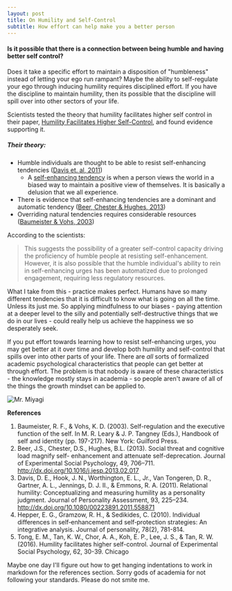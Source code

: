 ```yaml
---
layout: post
title: On Humility and Self-Control
subtitle: How effort can help make you a better person
---
```

#### Is it possible that there is a connection between being humble and having better self control?

Does it take a specific effort to maintain a disposition of "humbleness" instead of letting your ego run rampant?
Maybe the ability to self-regulate your ego through inducing humility requires disciplined effort.
If you have the discipline to maintain humility, then its possible that the discipline will spill over into other sectors
of your life.

Scientists tested the theory that humility
facilitates higher self control in their paper, [Humility Facilitates Higher Self-Control](http://www.sciencedirect.com/science/article/pii/S0022103115001183),
and found evidence supporting it.

##### Their theory:
* Humble individuals are thought to be able to resist self-enhancing tendencies ([Davis et. al, 2011](http://www.tandfonline.com/doi/abs/10.1080/00223891.2011.558871#.VsoG2ZMrIp8))  
  * A [self-enhancing tendency](http://www.academia.edu/180650/Individual_differences_in_self-enhancement_and_self-protection_strategies_An_integrative_analysis) is when a person views the world in a biased way to maintain a positive view of themselves.  It is basically a delusion that we all experience.
* There is evidence that self-enhancing tendencies are a dominant and automatic tendency ([Beer, Chester & Hughes, 2013](http://www.sciencedirect.com/science/article/pii/S002210311300053X))  
* Overriding natural tendencies requires considerable resources ([Baumeister & Vohs, 2003](https://books.google.com/books?hl=en&lr=&id=kGK-dfHpM4gC&oi=fnd&pg=PA180&dq=Self-regulation+and+the+executive+function+of+the+self&ots=JnoWeKMpFZ&sig=kC3_zxDndZXOF6rWoJvH2FT3G2Y#v=onepage&q=Self-regulation%20and%20the%20executive%20function%20of%20the%20self&f=false))  

According to the scientists:

> This suggests the
> possibility of a greater self-control capacity driving the proficiency of humble people at
> resisting self-enhancement. However, it is also possible that the humble individual's ability to
> rein in self-enhancing urges has been automatized due to prolonged engagement, requiring
> less regulatory resources.

What I take from this - practice makes perfect.  Humans have so many different tendencies that it
is difficult to know what is going on all the time.
Unless its just me.
So applying mindfulness to our biases - paying attention at a deeper level to the silly and potentially self-destructive
things that we do in our lives - could really help us achieve the happiness we so desperately seek.

If you put effort towards learning how to resist self-enhancing urges, you may get better at it over time and develop
both humility and self-control that spills over into other parts of your life.
There are *all* sorts of formalized academic psychological characteristics that people can get better at through effort.
The problem is that nobody is aware of these characteristics - the knowledge mostly stays in academia - so people aren't aware of all of the things the growth mindset can be applied to.

![Mr. Miyagi](https://canadianboxer.files.wordpress.com/2013/04/mr-kesuke-miyagi-fly-catcher4.jpg?w=297&h=297&crop=1 "Make him proud")

__References__  
1. Baumeister, R. F., & Vohs, K. D. (2003). Self-regulation and the executive function of the self. In M. R. Leary & J. P. Tangney (Eds.), Handbook of self and identity (pp. 197-217). New York: Guilford Press.  
2. Beer, J.S., Chester, D.S., Hughes, B.L. (2013). Social threat and cognitive load magnify self- enhancement and attenuate self-deprecation. Journal of Experimental Social Psychology, 49, 706–711. http://dx.doi.org/10.1016/j.jesp.2013.02.017  
3. Davis, D. E., Hook, J. N., Worthington, E. L., Jr., Van Tongeren, D. R., Gartner, A. L., Jennings, D. J. II., & Emmons, R. A. (2011). Relational humility: Conceptualizing and measuring humility as a personality judgment. Journal of Personality Assessment, 93, 225–234. http://dx.doi.org/10.1080/00223891.2011.558871  
4. Hepper, E. G., Gramzow, R. H., & Sedikides, C. (2010). Individual differences in self‐enhancement and self‐protection strategies: An integrative analysis. Journal of personality, 78(2), 781-814.  
5. Tong, E. M., Tan, K. W., Chor, A. A., Koh, E. P., Lee, J. S., & Tan, R. W. (2016). Humility facilitates higher self-control. Journal of Experimental Social Psychology, 62, 30-39. Chicago	 

Maybe one day I'll figure out how to get hanging indentations to work in markdown for the references section. Sorry gods of academia for not following your standards. Please do not smite me.
